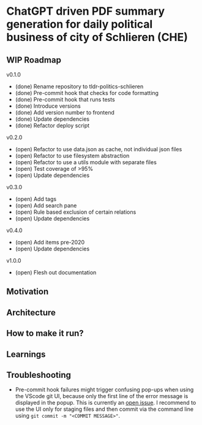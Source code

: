 # ChatGPT driven PDF summary generation for daily political business of city of Schlieren (CHE)

## WIP Roadmap

v0.1.0
- (done) Rename repository to tldr-politics-schlieren
- (done) Pre-commit hook that checks for code formatting
- (done) Pre-commit hook that runs tests
- (done) Introduce versions
- (done) Add version number to frontend
- (done) Update dependencies
- (done) Refactor deploy script

v0.2.0
- (open) Refactor to use data.json as cache, not individual json files
- (open) Refactor to use filesystem abstraction
- (open) Refactor to use a utils module with separate files
- (open) Test coverage of >95%
- (open) Update dependencies

v0.3.0
- (open) Add tags
- (open) Add search pane
- (open) Rule based exclusion of certain relations
- (open) Update dependencies

v0.4.0
- (open) Add items pre-2020
- (open) Update dependencies

v1.0.0
- (open) Flesh out documentation


## Motivation

## Architecture

## How to make it run?

## Learnings

## Troubleshooting
- Pre-commit hook failures might trigger confusing pop-ups when using the VScode git UI, because only the first line of the error message is displayed in the popup. This is currently an [open issue](https://github.com/microsoft/vscode/issues/169871). I recommend to use the UI only for staging files and then commit via the command line using `git commit -m "<COMMIT MESSAGE>"`.
